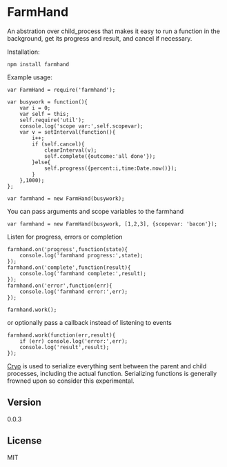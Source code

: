 FarmHand
=========

An abstration over child_process that makes it easy to run a function in the background, get its progress and result, and cancel if necessary.

Installation:

    npm install farmhand

Example usage:

    var FarmHand = require('farmhand');

    var busywork = function(){
        var i = 0;
        var self = this;
        self.require('util');
        console.log('scope var:',self.scopevar);
        var v = setInterval(function(){
            i++;
            if (self.cancel){
                clearInterval(v);
                self.complete({outcome:'all done'});
            }else{
                self.progress({percent:i,time:Date.now()});
            }
        },1000);
    };

    var farmhand = new FarmHand(busywork);

You can pass arguments and scope variables to the farmhand

    var farmhand = new FarmHand(busywork, [1,2,3], {scopevar: 'bacon'});

Listen for progress, errors or completion

    farmhand.on('progress',function(state){
        console.log('farmhand progress:',state);
    });
    farmhand.on('complete',function(result){
        console.log('farmhand complete:',result);
    });
    farmhand.on('error',function(err){
        console.log('farmhand error:',err);
    });

    farmhand.work();

or optionally pass a callback instead of listening to events

    farmhand.work(function(err,result){
        if (err) console.log('error:',err);
        console.log('result',result);
    });

[Cryo](https://github.com/hunterloftis/cryo) is used to serialize everything sent between the parent and child processes, including the actual function.
Serializing functions is generally frowned upon so consider this experimental.

Version
-

0.0.3

License
-

MIT